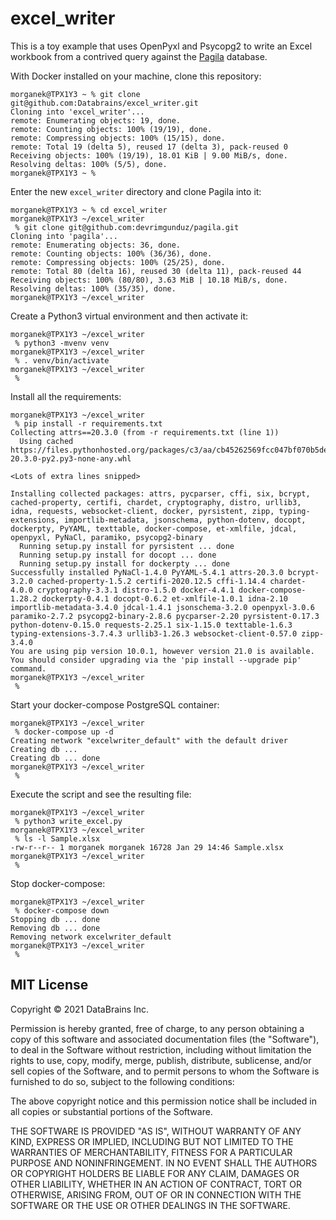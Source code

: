 # excel_writer

This is a toy example that uses OpenPyxl and Psycopg2 to write an Excel workbook from a contrived query against the [Pagila](https://github.com/devrimgunduz/pagila) database.

With Docker installed on your machine, clone this repository:
```
morganek@TPX1Y3 ~ % git clone git@github.com:Databrains/excel_writer.git
Cloning into 'excel_writer'...
remote: Enumerating objects: 19, done.
remote: Counting objects: 100% (19/19), done.
remote: Compressing objects: 100% (15/15), done.
remote: Total 19 (delta 5), reused 17 (delta 3), pack-reused 0
Receiving objects: 100% (19/19), 18.01 KiB | 9.00 MiB/s, done.
Resolving deltas: 100% (5/5), done.
morganek@TPX1Y3 ~ % 
```
Enter the new `excel_writer` directory and clone Pagila into it:
```
morganek@TPX1Y3 ~ % cd excel_writer 
morganek@TPX1Y3 ~/excel_writer
 % git clone git@github.com:devrimgunduz/pagila.git
Cloning into 'pagila'...
remote: Enumerating objects: 36, done.
remote: Counting objects: 100% (36/36), done.
remote: Compressing objects: 100% (25/25), done.
remote: Total 80 (delta 16), reused 30 (delta 11), pack-reused 44
Receiving objects: 100% (80/80), 3.63 MiB | 10.18 MiB/s, done.
Resolving deltas: 100% (35/35), done.
morganek@TPX1Y3 ~/excel_writer
```
Create a Python3 virtual environment and then activate it:
```
morganek@TPX1Y3 ~/excel_writer
 % python3 -mvenv venv
morganek@TPX1Y3 ~/excel_writer
 % . venv/bin/activate
morganek@TPX1Y3 ~/excel_writer
 % 
```
Install all the requirements:
```
morganek@TPX1Y3 ~/excel_writer
 % pip install -r requirements.txt 
Collecting attrs==20.3.0 (from -r requirements.txt (line 1))
  Using cached https://files.pythonhosted.org/packages/c3/aa/cb45262569fcc047bf070b5de61813724d6726db83259222cd7b4c79821a/attrs-20.3.0-py2.py3-none-any.whl

<Lots of extra lines snipped>

Installing collected packages: attrs, pycparser, cffi, six, bcrypt, cached-property, certifi, chardet, cryptography, distro, urllib3, idna, requests, websocket-client, docker, pyrsistent, zipp, typing-extensions, importlib-metadata, jsonschema, python-dotenv, docopt, dockerpty, PyYAML, texttable, docker-compose, et-xmlfile, jdcal, openpyxl, PyNaCl, paramiko, psycopg2-binary
  Running setup.py install for pyrsistent ... done
  Running setup.py install for docopt ... done
  Running setup.py install for dockerpty ... done
Successfully installed PyNaCl-1.4.0 PyYAML-5.4.1 attrs-20.3.0 bcrypt-3.2.0 cached-property-1.5.2 certifi-2020.12.5 cffi-1.14.4 chardet-4.0.0 cryptography-3.3.1 distro-1.5.0 docker-4.4.1 docker-compose-1.28.2 dockerpty-0.4.1 docopt-0.6.2 et-xmlfile-1.0.1 idna-2.10 importlib-metadata-3.4.0 jdcal-1.4.1 jsonschema-3.2.0 openpyxl-3.0.6 paramiko-2.7.2 psycopg2-binary-2.8.6 pycparser-2.20 pyrsistent-0.17.3 python-dotenv-0.15.0 requests-2.25.1 six-1.15.0 texttable-1.6.3 typing-extensions-3.7.4.3 urllib3-1.26.3 websocket-client-0.57.0 zipp-3.4.0
You are using pip version 10.0.1, however version 21.0 is available.
You should consider upgrading via the 'pip install --upgrade pip' command.
morganek@TPX1Y3 ~/excel_writer
 % 
```
Start your docker-compose PostgreSQL container:
```
morganek@TPX1Y3 ~/excel_writer
 % docker-compose up -d
Creating network "excelwriter_default" with the default driver
Creating db ... 
Creating db ... done
morganek@TPX1Y3 ~/excel_writer
 % 
```
Execute the script and see the resulting file:
```
morganek@TPX1Y3 ~/excel_writer
 % python3 write_excel.py 
morganek@TPX1Y3 ~/excel_writer
 % ls -l Sample.xlsx 
-rw-r--r-- 1 morganek morganek 16728 Jan 29 14:46 Sample.xlsx
morganek@TPX1Y3 ~/excel_writer
 % 
```
Stop docker-compose:
```
morganek@TPX1Y3 ~/excel_writer
 % docker-compose down 
Stopping db ... done
Removing db ... done
Removing network excelwriter_default
morganek@TPX1Y3 ~/excel_writer
 % 
```


## MIT License

Copyright &copy; 2021 DataBrains Inc.

Permission is hereby granted, free of charge, to any person obtaining a copy of this software and associated documentation files (the "Software"), to deal in the Software without restriction, including without limitation the rights to use, copy, modify, merge, publish, distribute, sublicense, and/or sell copies of the Software, and to permit persons to whom the Software is furnished to do so, subject to the following conditions:

The above copyright notice and this permission notice shall be included in all copies or substantial portions of the Software.

THE SOFTWARE IS PROVIDED "AS IS", WITHOUT WARRANTY OF ANY KIND, EXPRESS OR IMPLIED, INCLUDING BUT NOT LIMITED TO THE WARRANTIES OF MERCHANTABILITY, FITNESS FOR A PARTICULAR PURPOSE AND NONINFRINGEMENT. IN NO EVENT SHALL THE AUTHORS OR COPYRIGHT HOLDERS BE LIABLE FOR ANY CLAIM, DAMAGES OR OTHER LIABILITY, WHETHER IN AN ACTION OF CONTRACT, TORT OR OTHERWISE, ARISING FROM, OUT OF OR IN CONNECTION WITH THE SOFTWARE OR THE USE OR OTHER DEALINGS IN THE SOFTWARE.
